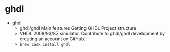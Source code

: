 # ghdl
- [ghdl](https://github.com/ghdl/ghdl/)
  -  ghdl/ghdl Main features Getting GHDL Project structure
  - VHDL 2008/93/87 simulator. Contribute to ghdl/ghdl development by creating an account on GitHub.
  - `brew cask install ghdl`
